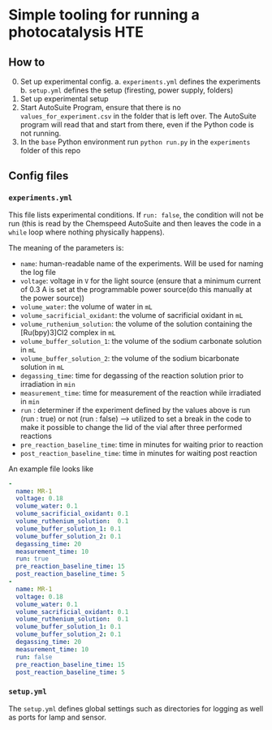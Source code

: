 # Simple tooling for running a photocatalysis HTE

## How to 

0. Set up experimental config. 
    a. `experiments.yml` defines the experiments 
    b. `setup.yml` defines the setup (firesting, power supply, folders)
1. Set up experimental setup 
2. Start AutoSuite Program, ensure that there is no `values_for_experiment.csv` in the folder that is left over. The AutoSuite program will read that and start from there, even if the Python code is not running. 
3. In the `base` Python environment run `python run.py` in the `experiments` folder of this repo


## Config files 

### `experiments.yml` 
This file lists experimental conditions. If `run: false`, the condition will not be run (this is read by the Chemspeed AutoSuite and then leaves the code in a `while` loop where nothing physically happens). 

The meaning of the parameters is:

- `name`: human-readable name of the experiments. Will be used for naming the log file 
- `voltage`: voltage in `V` for the light source (ensure that a minimum current of 0.3 A is set at the programmable power source(do this manually at the power source))
- `volume_water`: the volume of water in `mL`
- `volume_sacrificial_oxidant`: the volume of sacrificial oxidant in `mL` 
- `volume_ruthenium_solution`: the volume of the solution containing the [Ru(bpy)3]Cl2 complex in `mL`
- `volume_buffer_solution_1`: the volume of the sodium carbonate solution  in `mL`
- `volume_buffer_solution_2`: the volume of the sodium bicarbonate solution  in `mL`
- `degassing_time`: time for degassing of the reaction solution prior to irradiation in `min`
- `measurement_time`: time for measurement of the reaction while irradiated in `min`
- `run` : determiner if the experiment defined by the values above is run (run : true) or not (run : false) --> utilized to set a break in the code to make it possible to change the lid of the vial after three performed reactions
- `pre_reaction_baseline_time`: time in minutes for waiting prior to reaction
- `post_reaction_baseline_time`: time in minutes for waiting post reaction


An example file looks like 

```yaml
- 
  name: MR-1
  voltage: 0.18
  volume_water: 0.1
  volume_sacrificial_oxidant: 0.1
  volume_ruthenium_solution:  0.1
  volume_buffer_solution_1: 0.1
  volume_buffer_solution_2: 0.1
  degassing_time: 20
  measurement_time: 10 
  run: true 
  pre_reaction_baseline_time: 15
  post_reaction_baseline_time: 5
- 
  name: MR-1
  voltage: 0.18
  volume_water: 0.1
  volume_sacrificial_oxidant: 0.1
  volume_ruthenium_solution:  0.1
  volume_buffer_solution_1: 0.1
  volume_buffer_solution_2: 0.1
  degassing_time: 20
  measurement_time: 10 
  run: false 
  pre_reaction_baseline_time: 15
  post_reaction_baseline_time: 5
```


### `setup.yml`

The `setup.yml` defines global settings such as directories for logging as well as ports for lamp and sensor.